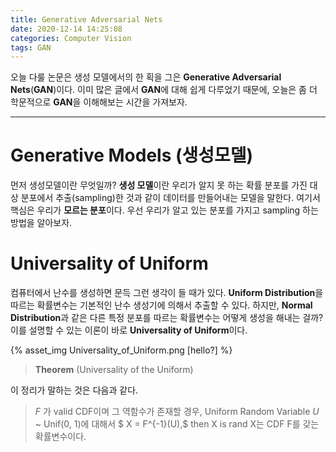 ```yaml
---
title: Generative Adversarial Nets
date: 2020-12-14 14:25:08
categories: Computer Vision
tags: GAN
---
```


오늘 다룰 논문은 생성 모델에서의 한 획을 그은 **Generative Adversarial Nets**(**GAN**)이다. 이미 많은 글에서 **GAN**에 대해 쉽게 다루었기 때문에, 오늘은 좀 더 학문적으로 **GAN**을 이해해보는 시간을 가져보자.
<!--more-->

****

Generative Models (생성모델)
==
먼저 생성모델이란 무엇일까? **생성 모델**이란 우리가 알지 못 하는 확률 분포를 가진 대상 분포에서 추출(sampling)한 것과 같이 데이터를 만들어내는 모델을 말한다. 여기서 핵심은 우리가 **모르는 분포**이다. 우선 우리가 알고 있는 분포를 가지고 sampling 하는 방법을 알아보자.

Universality of Uniform
==
컴퓨터에서 난수를 생성하면 문득 그런 생각이 들 때가 있다. **Uniform Distribution**을 따르는 확률변수는 기본적인 난수 생성기에 의해서 추출할 수 있다. 하지만, **Normal Distribution**과 같은 다른 특정 분포를 따르는 확률변수는 어떻게 생성을 해내는 걸까? 이를 설명할 수 있는 이론이 바로 **Universality of Uniform**이다.

{% asset_img Universality_of_Uniform.png [hello?] %}

> **Theorem** (Universality of the Uniform)


이 정리가 말하는 것은 다음과 같다.

> *F* 가 valid CDF이며 그 역함수가 존재할 경우,
> Uniform Random Variable *U* ~ Unif(0, 1)에 대해서 
> $ X = F^{-1}(U),$ then X is rand  X는 CDF F를 갖는 확률변수이다.